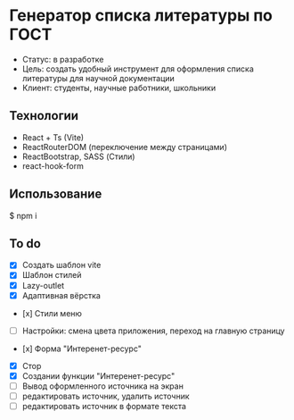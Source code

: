 # Генератор списка литературы по ГОСТ
- Статус: в разработке
- Цель: создать удобный инструмент для оформления списка литературы для научной документации
- Клиент: студенты, научные работники, школьники

## Технологии
- React + Ts (Vite)
- ReactRouterDOM (переключение между страницами)
- ReactBootstrap, SASS (Стили)
- react-hook-form

## Использование
$ npm i 

## To do
- [x] Создать шаблон vite
- [x] Шаблон стилей 
- [x] Lazy-outlet
- [x] Адаптивная вёрстка
- [х] Стили меню
- [ ] Настройки: смена цвета приложения, переход на главную страницу
- [х] Форма "Интеренет-ресурс"
- [x] Стор 
- [x] Создании функции "Интеренет-ресурс"
- [ ] Вывод оформленного источника на экран
- [ ] редактировать источник, удалить источник
- [ ] редактировать источник в формате текста
